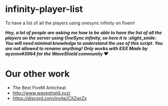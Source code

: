 # infinity-player-list
To have a list of all the players using onesync infinity on fivem!

***Hey, a lot of people are asking me how to be able to have the list of all the players on the server using OneSync infinity, so here it is :slight_smile:
You will need minimal knowledge to understand the use of this script.
You are not allowed to rename anything!
Only works with ESX
Made by ayznnn#3964 for the WaveShield community :heart:***

# Our other work
 - The Best FiveM Anticheat
 - http://www.waveshield.xyz/
 - https://discord.com/invite/CXZwrZx
